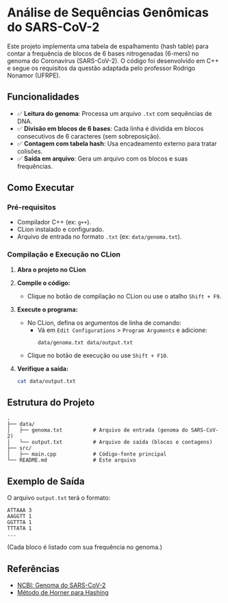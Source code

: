 # Análise de Sequências Genômicas do SARS-CoV-2

Este projeto implementa uma tabela de espalhamento (hash table) para contar a frequência de blocos de 6 bases nitrogenadas (6-mers) no genoma do Coronavírus (SARS-CoV-2). O código foi desenvolvido em C++ e segue os requisitos da questão adaptada pelo professor Rodrigo Nonamor (UFRPE).

## Funcionalidades
- ✅ **Leitura do genoma**: Processa um arquivo `.txt` com sequências de DNA.
- ✅ **Divisão em blocos de 6 bases**: Cada linha é dividida em blocos consecutivos de 6 caracteres (sem sobreposição).
- ✅ **Contagem com tabela hash**: Usa encadeamento externo para tratar colisões.
- ✅ **Saída em arquivo**: Gera um arquivo com os blocos e suas frequências.

## Como Executar

### **Pré-requisitos**
- Compilador C++ (ex: `g++`).
- CLion instalado e configurado.
- Arquivo de entrada no formato `.txt` (ex: `data/genoma.txt`).

### **Compilação e Execução no CLion**
1. **Abra o projeto no CLion**
2. **Compile o código:**
   - Clique no botão de compilação no CLion ou use o atalho `Shift + F9`.
3. **Execute o programa:**
   - No CLion, defina os argumentos de linha de comando:
      - Vá em `Edit Configurations` > `Program Arguments` e adicione:
        ```
        data/genoma.txt data/output.txt
        ```
   - Clique no botão de execução ou use `Shift + F10`.

4. **Verifique a saída:**
   ```bash
   cat data/output.txt
   ```

## Estrutura do Projeto
```
.
├── data/
│   ├── genoma.txt          # Arquivo de entrada (genoma do SARS-CoV-2)
│   └── output.txt          # Arquivo de saída (blocos e contagens)
├── src/
│   ├── main.cpp            # Código-fonte principal
└── README.md               # Este arquivo
```

## Exemplo de Saída
O arquivo `output.txt` terá o formato:
```
ATTAAA 3
AAGGTT 1
GGTTTA 1
TTTATA 1
...
```
(Cada bloco é listado com sua frequência no genoma.)

## Referências
- [NCBI: Genoma do SARS-CoV-2](https://www.ncbi.nlm.nih.gov)
- [Método de Horner para Hashing](https://www.ime.usp.br/~pf/algoritmos/aulas/hash.html)

